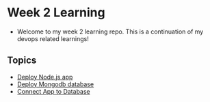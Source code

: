 # Week 2 Learning

- Welcome to my week 2 learning repo. This is a continuation of my devops related learnings!

## Topics

- [Deploy Node.js app](/nodejs_app_deployment/README.md)
- [Deploy Mongodb database](/mongo_db_deployment/README.md)
- [Connect App to Database](/connect_app_db/README.md)